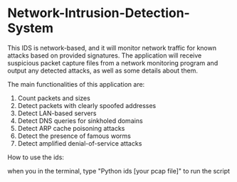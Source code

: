 # Network-Intrusion-Detection-System

This IDS is network-based, and it will monitor network traffic for known attacks based on provided signatures. The application will receive suspicious packet capture files from a network monitoring program and output any detected attacks, as well as some details about them.

The main functionalities of this application are: 
1. Count packets and sizes
2. Detect packets with clearly spoofed addresses
3. Detect LAN-based servers
4. Detect DNS queries for sinkholed domains
5. Detect ARP cache poisoning attacks
6. Detect the presence of famous worms
7. Detect amplified denial-of-service attacks



How to use the ids:

when you in the terminal, type "Python ids [your pcap file]" to run the script
